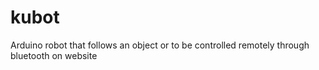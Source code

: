 # kubot
Arduino robot that follows an object or to be controlled remotely through bluetooth on  website

